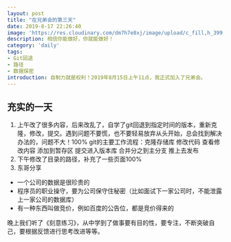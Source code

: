 ```yaml
---
layout: post
title: "在兄弟会的第三天"
date: 2019-8-17 22:26:40
image: 'https://res.cloudinary.com/dm7h7e8xj/image/upload/c_fill,h_399,w_760/v1501268554/sunrise_ttb9nk.jpg'
description: 相信你能做好，你就能做好！
category: 'daily'
tags:
- Git回退
- 路径
- 数据保密
introduction: 自制力就是权利！2019年8月15日上午11点，我正式加入了兄弟会。
---
```


## 充实的一天

1. 上午改了很多内容，后来改乱了，自学了git回退到指定时间的版本，重新克隆，修改，提交。遇到问题不要慌，也不要轻易放弃从头开始，总会找到解决办法的，问题不大！100%
git的主要工作流程：克隆存储库 修改代码 查看修改内容 添加到暂存区 提交进入版本库 合并分之到主分支 推上去发布
2. 下午修改了目录的路径，补充了一些页面100%  
3. 东哥分享
- 一个公司的数据是很珍贵的
- 程序员的职业操守，要为公司保守住秘密（比如面试下一家公司时，不能泄露上一家公司的数据库）
- 有一种东西叫做竞价，例如百度的公告位，都是竞价得来的

晚上我们听了《刻意练习》，从中学到了做事要有目的性，要专注，不断突破自己，要根据反馈进行思考改进等等。